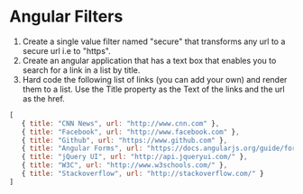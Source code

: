 # Angular Filters

1. Create a single value filter named "secure" that transforms any url to a secure url i.e to "https".
2. Create an angular application that has a text box that enables you to search for a link in a list by title.
3. Hard code the following list of links (you can add your own) and render them to a list.
   Use the Title property as the Text of the links and the url as the href.
```javascript 
[ 
   { title: "CNN News", url: "http://www.cnn.com" },
   { title: "Facebook", url: "http://www.facebook.com" },
   { title: "Github", url: "https://www.github.com" },
   { title: "Angular Forms", url: "https://docs.angularjs.org/guide/forms" },
   { title: "jQuery UI", url: "http://api.jqueryui.com/" },
   { title: "W3C", url: "http://www.w3schools.com/" },
   { title: "Stackoverflow", url: "http://stackoverflow.com/" }
]
```

